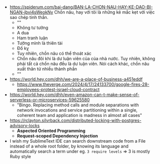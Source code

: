 - https://spiderum.com/bai-dang/BAN-LA-CHON-NAU-HAY-KE-DAO-BI-NGAN-jbvi4sWeokNy Chồn nâu, hay với tôi là những kẻ mắc kẹt với việc sao chép tinh thần.
	- ""
	- Không tư tưởng
	- A dua
	- Ham tranh luận
	- Tưởng mình là thiên tài
	- Đố kỵ
	- Tuy nhiên, chồn nâu có thể thoát xác
	- Chồn nâu đôi khi là dư luận viên của của nhà nước. Tuy nhiên, không phải tất cả chồn nâu đều là dư luận viên. Nói cách khác, chồn nâu xuất thân từ nhiều thành phần
	- ""
- https://world.hey.com/dhh/we-are-a-place-of-business-a451eddf
	- https://www.theverge.com/2024/4/17/24133700/google-fires-28-employees-protest-israel-cloud-contract
- https://world.hey.com/dhh/even-amazon-can-t-make-sense-of-serverless-or-microservices-59625580
	- "Bingo. Replacing method calls and module separations with network invocations and service partitioning within a single, coherent team and application is madness in almost all cases"
- https://rclayton.silvrback.com/distributed-locking-with-postgres-advisory-locks
	- **Aspected Oriented Programming**
	- **Request-scoped Dependency Injection**
- I wish my SublimeText IDE can search downstream code from a File instead of a whole root folder, by knowing its language and automatically search a term under eg. `3 require levels` => 3 is mostly Ruby style